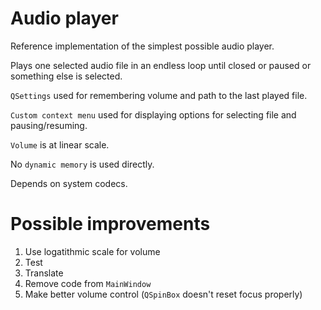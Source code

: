 # Audio player
Reference implementation of the simplest possible audio player.

Plays one selected audio file in an endless loop until closed or paused or something else is selected.

`QSettings` used for remembering volume and path to the last played file.

`Custom context menu` used for displaying options for selecting file and pausing/resuming.

`Volume` is at linear scale.

No `dynamic memory` is used directly.

Depends on system codecs.

# Possible improvements
1. Use logatithmic scale for volume
2. Test
3. Translate
4. Remove code from `MainWindow`
5. Make better volume control (`QSpinBox` doesn't reset focus properly)
